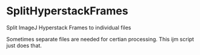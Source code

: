# SplitHyperstackFrames
 Split ImageJ Hyperstack Frames to individual files

Sometimes separate files are needed for certian processing. This ijm script just does that. 